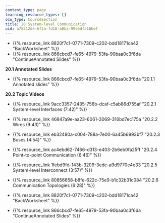```yaml
---
content_type: page
learning_resource_types: []
ocw_type: CourseSection
title: 20 System-level Communication
uid: a78212de-6f2a-fd10-a0ba-99eedfa16bef
---
```


*   {{% resource_link 8820f7c1-0771-7309-c202-bdd18171ca42 "BackWorksheet" %}}
*   {{% resource_link 866cbcd7-fe65-4979-53fa-90baa0c3f6da "ContinueAnnotated Slides" %}}

**20.1 Annotated Slides**

*   {{% resource_link 866cbcd7-fe65-4979-53fa-90baa0c3f6da "20.1.1 Annotated slides" %}}

**20.2 Topic Videos**

*   {{% resource_link 9acc3357-2435-756b-dcaf-c5ab86d755af "20.2.1 System-level Interfaces (7:42)" %}}
*   {{% resource_link 46847a9e-aa23-6061-3069-316bd7ec175a "20.2.2 Wires (9:43)" %}}
*   {{% resource_link eb32490a-c004-788a-7e00-6a45b6993bf7 "20.2.3 Buses (4:54)" %}}
*   {{% resource_link ac4ebd62-7466-d313-e403-2b6eb0fa25ff "20.2.4 Point-to-point Communication (6:46)" %}}
*   {{% resource_link 1febd9fd-143b-3209-3edc-a9d9770e4e33 "20.2.5 System-level Interconnect (3:57)" %}}
*   {{% resource_link 80856658-b8fe-622c-75e9-b1c32b31c084 "20.2.6 Communication Topologies (6:28)" %}}

*   {{% resource_link 8820f7c1-0771-7309-c202-bdd18171ca42 "BackWorksheet" %}}
*   {{% resource_link 866cbcd7-fe65-4979-53fa-90baa0c3f6da "ContinueAnnotated Slides" %}}